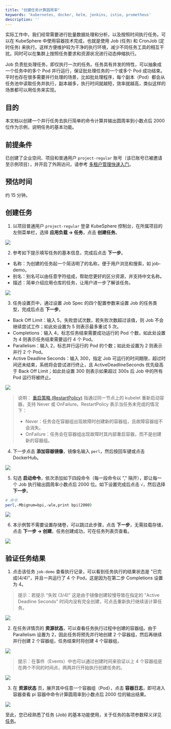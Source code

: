 ```yaml
---
title: "创建任务计算圆周率"
keywords: 'kubernetes, docker, helm, jenkins, istio, prometheus'
description: ''
---
```


实际工作中，我们经常需要进行批量数据处理和分析，以及按照时间执行任务。可以在 KubeSphere 中使用容器技术完成，也就是使用 Job (任务) 和 CronJob (定时任务) 来执行。这样方便维护较为干净的执行环境，减少不同任务工具的相互干扰。同时可以在集群上按照任务要求和资源状况进行动态伸缩执行。

Job 负责批处理任务，即仅执行一次的任务。任务具有并发的特性，可以抽象成一个任务中的多个 Pod 并行运行，保证批处理任务的一个或多个 Pod 成功结束。平时也存在很多需要并行处理的场景，比如批处理程序，每个副本（Pod）都会从任务池中读取任务并执行，副本越多，执行时间就越短，效率就越高，类似这样的场景都可以用任务来实现。

## 目的

本文档以创建一个并行任务去执行简单的命令计算并输出圆周率到小数点后 2000 位作为示例，说明任务的基本功能。

## 前提条件

已创建了企业空间、项目和普通用户 `project-regular` 账号（该已账号已被邀请至示例项目），并开启了外网访问，请参考 [多租户管理快速入门](../admin-quick-start)。

## 预估时间

约 15 分钟。

## 创建任务

1. 以项目普通用户 `project-regular` 登录 KubeSphere 控制台，在所属项目的左侧菜单栏，选择 **应用负载 → 任务**，点击 **创建任务**。

![](https://pek3b.qingstor.com/kubesphere-docs/png/20191027220600.png)

2. 参考如下提示填写任务的基本信息，完成后点击 **下一步**。


- 名称：为创建的任务起一个简洁明了的名称，便于用户浏览和搜索，如 job-demo。
- 别名：别名可以由任意字符组成，帮助您更好的区分资源，并支持中文名称。
- 描述：简单介绍应用仓库的任务，让用户进一步了解该任务。

![](https://pek3b.qingstor.com/kubesphere-docs/png/20191027220839.png)

3. 任务设置页中，通过设置 Job Spec 的四个配置参数来设置 Job 的任务类型，完成后点击 **下一步**。

- Back Off Limit：输入 5，失败尝试次数，若失败次数超过该值，则 Job 不会继续尝试工作；如此处设置为 5 则表示最多重试 5 次。
- Completions：输入 4，标志任务结束需要成功运行的 Pod 个数，如此处设置为 4 则表示任务结束需要运行 4 个 Pod。
- Parallelism：输入 2，标志并行运行的 Pod 的个数；如此处设置为 2 则表示并行 2 个 Pod。
- Active Deadline Seconds：输入 300，指定 Job 可运行的时间期限，超过时间还未结束，系统将会尝试进行终止，且 ActiveDeadlineSeconds 优先级高于 Back Off Limit；如此处设置 300 则表示如果超过 300s 后 Job 中的所有 Pod 运行将被终止。

![](https://pek3b.qingstor.com/kubesphere-docs/png/20191027220922.png)

> 说明：
> [重启策略 (RestartPolicy)](https://kubernetes.io/docs/concepts/workloads/pods/pod-lifecycle/#restart-policy) 指通过同一节点上的 kubelet 重新启动容器，支持 Never 或 OnFailure。RestartPolicy 表示当任务未完成的情况下：
> - Never：任务会在容器组出现故障时创建新的容器组，且故障容器组不会消失。
> - OnFailure：任务会在容器组出现故障时其内部重启容器，而不是创建新的容器组。


4. 下一步点击 **添加容器镜像**，镜像名输入 `perl`，然后按回车键或点击 DockerHub。

![](https://pek3b.qingstor.com/kubesphere-docs/png/20191027221223.png)

5. 勾选 **启动命令**，依次添加如下四段命令（每一段命令以 "," 隔开），即让每一个 Job 执行输出圆周率小数点后 2000 位。如下设置完成后点击 `√`，然后选择 **下一步**。

```bash
# 命令
perl,-Mbignum=bpi,-wle,print bpi(2000)
```

![](https://pek3b.qingstor.com/kubesphere-docs/png/20191027221506.png)


6. 本示例暂不需要设置存储卷，可以跳过此步骤，点击 **下一步**，无需挂载存储，点击 **下一步 → 创建**，任务创建成功，可在任务列表页查看。

![](https://pek3b.qingstor.com/kubesphere-docs/png/20191027221638.png)

## 验证任务结果

1. 点击该任务 `job-demo` 查看执行记录，可以看到任务执行的结果状态是 "已完成(4/4)"，并且一共运行了 4 个 Pod，这是因为在第二步 Completions 设置为 4。

> 提示：若提示 “失败 (3/4)” 这是由于镜像创建较慢导致在指定的 "Active Deadline Seconds" 时间内没有完全创建，可点击重新执行继续该计算任务。

![](https://pek3b.qingstor.com/kubesphere-docs/png/20191027222417.png)


2. 在任务详情页的 **资源状态**，可以查看任务执行过程中创建的容器组。由于 Parallelism 设置为 2，因此任务将预先并行地创建 2 个容器组，然后再继续并行创建 2 个容器组，任务结束时将创建 4 个容器组，

![](https://pek3b.qingstor.com/kubesphere-docs/png/20191027222321.png)

> 提示：在事件（Events）中也可以通过创建时间来验证以上 4 个容器组是在两个不同的时间点，两两并行开始执行创建任务的。

![](https://pek3b.qingstor.com/kubesphere-docs/png/20191027222910.png)


3. 在 **资源状态** 页，展开其中任意一个容器组（Pod），点击 **容器日志**，即可进入容器查看 pi 容器中命令计算圆周率到小数点后 2000 位的输出结果。

![](https://pek3b.qingstor.com/kubesphere-docs/png/20191027222152.png)

至此，您已经熟悉了任务 (Job) 的基本功能使用，关于任务的各项参数释义详见 [任务](../../workload/jobs)。
